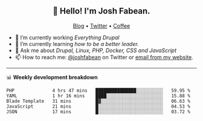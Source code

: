 <h2 align="center">👋 Hello! I'm Josh Fabean.</h2>
<p align="center">
  <a href="https://joshfabean.com">Blog</a> •
  <a href="https://twitter.com/fabean">Twitter</a> •
  <a href="https://www.buymeacoffee.com/LSxne6Yr4">Coffee</a>
</p>

- 🔭 I’m currently working *Everything Drupal*
- 🌱 I’m currently learning *how to be a better leader.*
- 💬 Ask me about *Drupal, Linux, PHP, Docker, CSS and JavaScript*
- 📫 How to reach me: [@joshfabean](https://twitter.com/joshfabean) on Twitter or [email from my website](https://joshfabean.com).

-------

📊 **Weekly development breakdown**
<!--START_SECTION:waka-->
```text
PHP              4 hrs 47 mins   ███████████████░░░░░░░░░░   59.95 % 
YAML             1 hr 16 mins    ████░░░░░░░░░░░░░░░░░░░░░   15.88 % 
Blade Template   31 mins         █▓░░░░░░░░░░░░░░░░░░░░░░░   06.63 % 
JavaScript       21 mins         █░░░░░░░░░░░░░░░░░░░░░░░░   04.53 % 
JSON             17 mins         █░░░░░░░░░░░░░░░░░░░░░░░░   03.72 % 
```
<!--END_SECTION:waka-->

<!--
**fabean/fabean** is a ✨ _special_ ✨ repository because its `README.md` (this file) appears on your GitHub profile.

Here are some ideas to get you started:

- 🔭 I’m currently working on ...
- 🌱 I’m currently learning ...
- 👯 I’m looking to collaborate on ...
- 🤔 I’m looking for help with ...
- 💬 Ask me about ...
- 📫 How to reach me: ...
- 😄 Pronouns: ...
- ⚡ Fun fact: ...
-->
